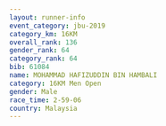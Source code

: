 ```yaml
---
layout: runner-info 
event_category: jbu-2019 
category_km: 16KM  
overall_rank: 136
gender_rank: 64
category_rank: 64
bib: 61084
name: MOHAMMAD HAFIZUDDIN BIN HAMBALI
category: 16KM Men Open
gender: Male
race_time: 2-59-06
country: Malaysia
---
```

